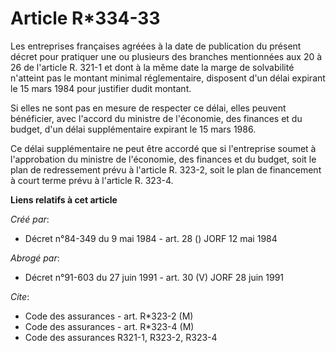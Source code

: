 # Article R*334-33

Les entreprises françaises agréées à la date de publication du présent décret pour pratiquer une ou plusieurs des branches
mentionnées aux 20 à 26 de l'article R. 321-1 et dont à la même date la marge de solvabilité n'atteint pas le montant minimal
réglementaire, disposent d'un délai expirant le 15 mars 1984 pour justifier dudit montant.

Si elles ne sont pas en mesure de respecter ce délai, elles peuvent bénéficier, avec l'accord du ministre de l'économie, des
finances et du budget, d'un délai supplémentaire expirant le 15 mars 1986.

Ce délai supplémentaire ne peut être accordé que si l'entreprise soumet à l'approbation du ministre de l'économie, des
finances et du budget, soit le plan de redressement prévu à l'article R. 323-2, soit le plan de financement à court terme
prévu à l'article R. 323-4.

**Liens relatifs à cet article**

_Créé par_:

  - Décret n°84-349 du 9 mai 1984 - art. 28 () JORF 12 mai 1984

_Abrogé par_:

  - Décret n°91-603 du 27 juin 1991 - art. 30 (V) JORF 28 juin 1991

_Cite_:

  - Code des assurances - art. R*323-2 (M)
  - Code des assurances - art. R*323-4 (M)
  - Code des assurances R321-1, R323-2, R323-4
